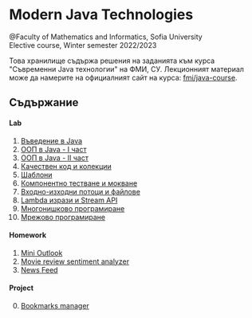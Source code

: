# Modern Java Technologies
@Faculty of Mathematics and Informatics, Sofia University  
Elective course, Winter semester 2022/2023


Това хранилище съдържа решения на заданията към курса "Съвременни Java технологии" на ФМИ, СУ.
Лекционният материал може да намерите на официалният сайт на курса: [fmi/java-course](<https://fmi.github.io/java-course/>).

## Съдържание
#### Lab
01. [Въведение в Java](<./01-intro-to-java/>)
02. [ООП в Java - I част](<./02-oop-in-java-1/>)
03. [ООП в Java - II част](<./03-oop-in-java-2/>)
04. [Качествен код и колекции](<./04-clean-code-collections/>)
05. [Шаблони](<./05-generics/>)
06. [Компонентно тестване и мокване](<./06-unit-testing-and-mocking/>)
07. [Входно-изходни потоци и файлове](<./07-io-streams-and-files/>)
08. [Lambda изрази и Stream API](<./08-lambdas-and-stream-api/>)
09. [Многонишково програмиране](<./09-threads/>)
10. [Мрежово програмиране](<./10-network/>)

#### Homework
01. [Mini Outlook](<./homework-01/>)
02. [Movie review sentiment analyzer](<./homework-02/>)
03. [News Feed](<./homework-03/>)

#### Project
00. [Bookmarks manager](<./project/>)